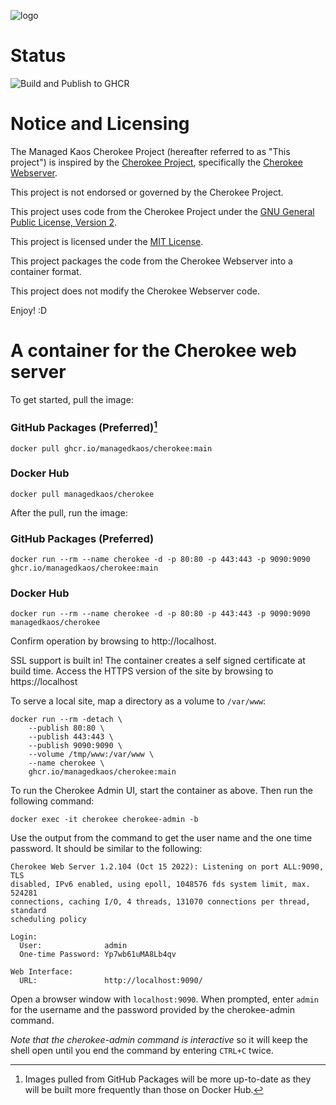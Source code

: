 ![logo](https://raw.githubusercontent.com/managedkaos/cherokee/master/img/cherokee-logo.png)

# Status
![Build and Publish to GHCR](https://github.com/managedkaos/cherokee/actions/workflows/publish-image-to-ghcr.yml/badge.svg)

# Notice and Licensing
The Managed Kaos Cherokee Project (hereafter referred to as "This project") is inspired by the [Cherokee Project](https://github.com/cherokee), specifically the [Cherokee Webserver](https://github.com/cherokee/webserver).

This project is not endorsed or governed by the Cherokee Project.

This project uses code from the Cherokee Project under the [GNU General Public License, Version 2](https://github.com/cherokee/webserver/blob/master/COPYING).

This project is licensed under the [MIT License](https://github.com/managedkaos/cherokee/blob/main/LICENSE).

This project packages the code from the Cherokee Webserver into a container format.

This project does not modify the Cherokee Webserver code.

Enjoy! :D

# A container for the Cherokee web server
To get started, pull the image:

### GitHub Packages (Preferred)[^1]
```
docker pull ghcr.io/managedkaos/cherokee:main
```

### Docker Hub

```
docker pull managedkaos/cherokee
```

After the pull, run the image:

### GitHub Packages (Preferred)
```
docker run --rm --name cherokee -d -p 80:80 -p 443:443 -p 9090:9090 ghcr.io/managedkaos/cherokee:main
```

### Docker Hub

```
docker run --rm --name cherokee -d -p 80:80 -p 443:443 -p 9090:9090 managedkaos/cherokee
```

Confirm operation by browsing to http://localhost.

SSL support is built in!  The container creates a self signed certificate at build time.  Access the HTTPS version of the site by browsing to https://localhost

To serve a local site, map a directory as a volume to `/var/www`:

```
docker run --rm -detach \
    --publish 80:80 \
    --publish 443:443 \
    --publish 9090:9090 \
    --volume /tmp/www:/var/www \
    --name cherokee \
    ghcr.io/managedkaos/cherokee:main
```

To run the Cherokee Admin UI, start the container as above. Then run the following command:

```
docker exec -it cherokee cherokee-admin -b
```

Use the output from the command to get the user name and the one time password.  It should be similar to the following:

```
Cherokee Web Server 1.2.104 (Oct 15 2022): Listening on port ALL:9090, TLS
disabled, IPv6 enabled, using epoll, 1048576 fds system limit, max. 524281
connections, caching I/O, 4 threads, 131070 connections per thread, standard
scheduling policy

Login:
  User:              admin
  One-time Password: Yp7wb61uMA8Lb4qv

Web Interface:
  URL:               http://localhost:9090/
```

Open a browser window with `localhost:9090`.  When prompted, enter `admin` for the username and the password provided by the cherokee-admin command.

*Note that the cherokee-admin command is interactive* so it will keep the shell open until you end the command by entering `CTRL+C` twice.

[^1]: Images pulled from GitHub Packages will be more up-to-date as they will be built more frequently than those on Docker Hub.
